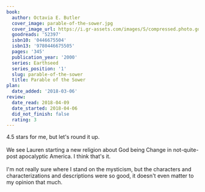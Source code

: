 ```yaml
---
book:
  author: Octavia E. Butler
  cover_image: parable-of-the-sower.jpg
  cover_image_url: https://i.gr-assets.com/images/S/compressed.photo.goodreads.com/books/1442169447l/52397._SY475_.jpg
  goodreads: '52397'
  isbn10: '0446675504'
  isbn13: '9780446675505'
  pages: '345'
  publication_year: '2000'
  series: Earthseed
  series_position: '1'
  slug: parable-of-the-sower
  title: Parable of the Sower
plan:
  date_added: '2018-03-06'
review:
  date_read: 2018-04-09
  date_started: 2018-04-06
  did_not_finish: false
  rating: 3
---
```


4.5 stars for me, but let's round it up.<br /><br />We see Lauren starting a new religion about God being Change in not-quite-post apocalyptic America. I think that's it.<br /><br />I'm not really sure where I stand on the mysticism, but the characters and characterizations and descriptions were so good, it doesn't even matter to my opinion that much.
